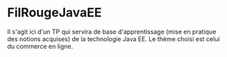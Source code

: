 # FilRougeJavaEE
Il s'agit ici d'un TP qui servira de base d'apprentissage (mise en pratique des notions acquises) de la technologie Java EE.
Le thème choisi est celui du commerce en ligne.

